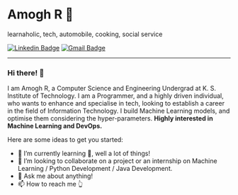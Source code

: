 # Amogh R 👋
learnaholic, tech, automobile, cooking, social service

[![Linkedin Badge](https://img.shields.io/badge/-AmoghR-blue?style=flat-square&logo=Linkedin&logoColor=white&link=https://www.linkedin.com/in/amogh-r-439654b6/)](https://www.linkedin.com/in/amogh-r-439654b6/)
[![Gmail Badge](https://img.shields.io/badge/-Mail-c14438?style=flat-square&logo=Gmail&logoColor=white&link=mailto:amoghpavan5363@gmail.com)](mailto:amoghpavan5363@gmail.com)


---
### Hi there! 👋

I am Amogh R, a Computer Science and Engineering Undergrad at K. S. Institute of Technology. I am a Programmer, and a highly driven individual, who wants to enhance and specialise in tech, looking to establish a career in the field of Information Technology. I build Machine Learning models, and optimise them considering the hyper-parameters. **Highly interested in Machine Learning and DevOps.**

Here are some ideas to get you started:

- 🌱 I’m currently learning 🤔, well a lot of things!
- 👯 I’m looking to collaborate on a project or an internship on Machine Learning / Python Development / Java Development.
- 💬 Ask me about anything!
- 📫 How to reach me 👆


